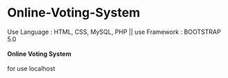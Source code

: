 # Online-Voting-System
Use Language : HTML, CSS, MySQL, PHP || use Framework : BOOTSTRAP 5.0
<br><br>
<b>Online Voting System</b>
<br><br>
for use localhost 
<br>

